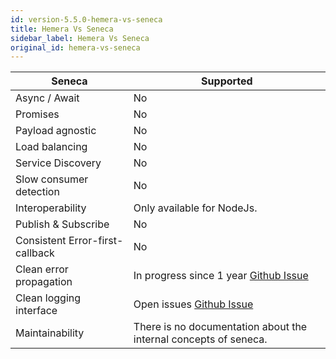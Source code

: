 ```yaml
---
id: version-5.5.0-hemera-vs-seneca
title: Hemera Vs Seneca
sidebar_label: Hemera Vs Seneca
original_id: hemera-vs-seneca
---
```


| Seneca                          | Supported                                                                              |
| ------------------------------- | -------------------------------------------------------------------------------------- |
| Async / Await                   | No                                                                                     |
| Promises                        | No                                                                                     |
| Payload agnostic                | No                                                                                     |
| Load balancing                  | No                                                                                     |
| Service Discovery               | No                                                                                     |
| Slow consumer detection         | No                                                                                     |
| Interoperability                | Only available for NodeJs.                                                             |
| Publish & Subscribe             | No                                                                                     |
| Consistent Error-first-callback | No                                                                                     |
| Clean error propagation         | In progress since 1 year [Github Issue](https://github.com/senecajs/seneca/issues/398) |
| Clean logging interface         | Open issues [Github Issue](https://github.com/senecajs/seneca/issues/565)              |
| Maintainability                 | There is no documentation about the internal concepts of seneca.                       |
